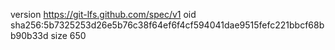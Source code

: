version https://git-lfs.github.com/spec/v1
oid sha256:5b7325253d26e5b76c38f64ef6f4cf594041dae9515fefc221bbcf68bb90b33d
size 650
